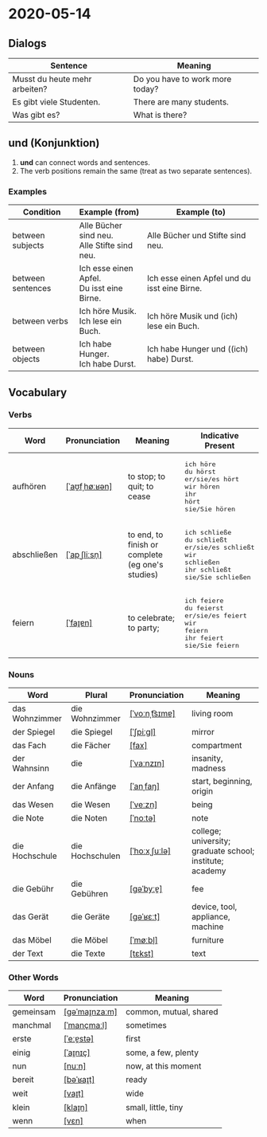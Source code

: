 # 2020-05-14

## Dialogs

| Sentence                      | Meaning                         |
| ----------------------------- | ------------------------------- |
| Musst du heute mehr arbeiten? | Do you have to work more today? |
| Es gibt viele Studenten.      | There are many students.        |
| Was gibt es?                  | What is there?                  |

## und (Konjunktion)

1. **und** can connect words and sentences.
2. The verb positions remain the same (treat as two separate sentences).

### Examples

| Condition         | Example (from)                                   | Example (to)                                 |
| ----------------- | ------------------------------------------------ | -------------------------------------------- |
| between subjects  | Alle Bücher sind neu.<br />Alle Stifte sind neu. | Alle Bücher und Stifte sind neu.             |
| between sentences | Ich esse einen Apfel.<br />Du isst eine Birne.   | Ich esse einen Apfel und du isst eine Birne. |
| between verbs     | Ich höre Musik.<br />Ich lese ein Buch.          | Ich höre Musik und (ich) lese ein Buch.      |
| between objects   | Ich habe Hunger.<br />Ich habe Durst.            | Ich habe Hunger und ((ich) habe) Durst.      |



## Vocabulary

### Verbs

| Word        | Pronunciation | Meaning | Indicative Present |
| ----------- | ------------- | ------- | ------------------ |
|aufhören|[[ˈaʊ̯fˌhøːʁən]](https://cdn.duden.de/_media_/audio/ID4131786_139965896.mp3)|to stop; to quit; to cease|<pre>ich       höre<br>du        hörst<br>er/sie/es hört<br>wir       hören<br>ihr       hört<br>sie/Sie   hören</pre>|
|abschließen|[[ˈapˌʃliːsn̩]](https://cdn.duden.de/_media_/audio/ID4112338_439310191.mp3)|to end, to finish or complete (eg one's studies)|<pre>ich       schließe<br>du        schließt<br>er/sie/es schließt<br>wir       schließen<br>ihr       schließt<br>sie/Sie   schließen</pre>|
|feiern|[[ˈfaɪ̯ɐn]](https://cdn.duden.de/_media_/audio/ID4116765_349729910.mp3)|to celebrate; to party;|<pre>ich       feiere<br>du        feierst<br>er/sie/es feiert<br>wir       feiern<br>ihr       feiert<br>sie/Sie   feiern</pre>|

### Nouns

| Word           | Plural | Pronunciation | Meaning |
| -------------- | ------ | ------------- | ------- |
|das Wohnzimmer|die Wohnzimmer|[[ˈvoːnˌt͡sɪmɐ]](https://cdn.duden.de/_media_/audio/ID4522254_1025709.mp3)|living room|
|der Spiegel|die Spiegel|[[ˈʃpiːɡl̩]](https://cdn.duden.de/_media_/audio/ID4112268_114213504.mp3)|mirror|
|das Fach|die Fächer|[[fax]](https://cdn.duden.de/_media_/audio/ID4107573_261449090.mp3)|compartment|
|der Wahnsinn|die|[[ˈvaːnzɪn]](https://cdn.duden.de/_media_/audio/ID4522146_310438855.mp3)|insanity, madness|
|der Anfang|die Anfänge|[[ˈanˌfaŋ]](https://cdn.duden.de/_media_/audio/ID4110745_127757692.mp3)|start, beginning, origin|
|das Wesen|die Wesen|[[ˈveːzn̩]](https://cdn.duden.de/_media_/audio/ID4113572_436173525.mp3)|being|
|die Note|die Noten|[[ˈnoːtə]](https://cdn.duden.de/_media_/audio/ID4111678_183862823.mp3)|note|
|die Hochschule|die Hochschulen|[[ˈhoːxˌʃuːlə]](https://cdn.duden.de/_media_/audio/ID4111283_182810193.mp3)|college; university; graduate school; institute; academy|
|die Gebühr|die Gebühren|[[ɡəˈbyːɐ̯]](https://cdn.duden.de/_media_/audio/ID4114220_347584776.mp3)|fee|
|das Gerät|die Geräte|[[ɡəˈʁɛːt]](https://cdn.duden.de/_media_/audio/ID4108077_117792557.mp3)|device, tool, appliance, machine|
|das Möbel|die Möbel|[[ˈmøːbl̩]](https://cdn.duden.de/_media_/audio/ID4110350_149449710.mp3)|furniture|
|der Text|die Texte|[[tɛkst]](https://cdn.duden.de/_media_/audio/ID4111926_279641129.mp3)|text|

### Other Words

| Word      | Pronunciation | Meaning |
| --------- | ------------- | ------- |
|gemeinsam|[[ɡəˈmaɪ̯nzaːm]](https://cdn.duden.de/_media_/audio/ID4108473_70797425.mp3)|common, mutual, shared|
|manchmal|[[ˈmançmaːl]](https://cdn.duden.de/_media_/audio/ID4108608_127091539.mp3)|sometimes|
|erste|[[ˈeːɐ̯stə]](https://upload.wikimedia.org/wikipedia/commons/7/72/De-erste.ogg)|first|
|einig|[[ˈaɪ̯nɪç]](https://cdn.duden.de/_media_/audio/ID4107090_495316507.mp3)|some, a few, plenty|
|nun|[[nuːn]](https://cdn.duden.de/_media_/audio/ID4173845_405619340.mp3)|now, at this moment|
|bereit|[[bəˈʁaɪ̯t]](https://cdn.duden.de/_media_/audio/ID4116636_444235776.mp3)|ready|
|weit|[[vaɪ̯t]](https://cdn.duden.de/_media_/audio/ID4110821_479609998.mp3)|wide|
|klein|[[klaɪ̯n]](https://cdn.duden.de/_media_/audio/ID4109354_170132683.mp3)|small, little, tiny|
|wenn|[[vɛn]](https://cdn.duden.de/_media_/audio/ID4111770_438594691.mp3)|when|